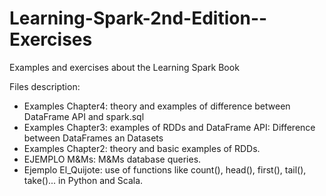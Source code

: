 # Learning-Spark-2nd-Edition--Exercises
Examples and exercises about the Learning Spark Book   

Files description: 
 - Examples Chapter4: theory and examples of difference between DataFrame API  and spark.sql
 - Examples Chapter3: examples of RDDs and DataFrame API: Difference between DataFrames an Datasets
 - Examples Chapter2: theory and basic examples of RDDs.
 - EJEMPLO M&Ms: M&Ms database queries.
 - Ejemplo El_Quijote: use of functions like count(), head(), first(), tail(), take()... in Python and Scala.
